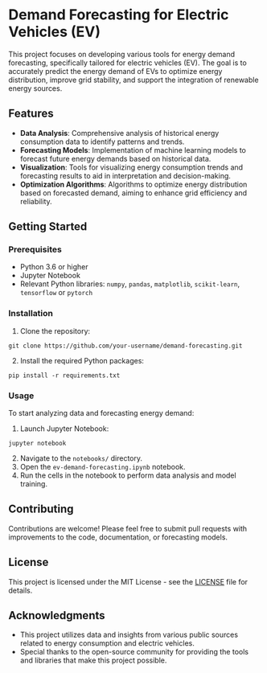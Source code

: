 # Demand Forecasting for Electric Vehicles (EV)

This project focuses on developing various tools for energy demand forecasting, specifically tailored for electric vehicles (EV). The goal is to accurately predict the energy demand of EVs to optimize energy distribution, improve grid stability, and support the integration of renewable energy sources.

## Features

- **Data Analysis**: Comprehensive analysis of historical energy consumption data to identify patterns and trends.
- **Forecasting Models**: Implementation of machine learning models to forecast future energy demands based on historical data.
- **Visualization**: Tools for visualizing energy consumption trends and forecasting results to aid in interpretation and decision-making.
- **Optimization Algorithms**: Algorithms to optimize energy distribution based on forecasted demand, aiming to enhance grid efficiency and reliability.

## Getting Started

### Prerequisites

- Python 3.6 or higher
- Jupyter Notebook
- Relevant Python libraries: `numpy`, `pandas`, `matplotlib`, `scikit-learn`, `tensorflow` or `pytorch`

### Installation

1. Clone the repository:
```
git clone https://github.com/your-username/demand-forecasting.git
```

2. Install the required Python packages:
```
pip install -r requirements.txt
```

### Usage

To start analyzing data and forecasting energy demand:

1. Launch Jupyter Notebook:

```
jupyter notebook
```
2. Navigate to the `notebooks/` directory.
3. Open the `ev-demand-forecasting.ipynb` notebook.
4. Run the cells in the notebook to perform data analysis and model training.

## Contributing

Contributions are welcome! Please feel free to submit pull requests with improvements to the code, documentation, or forecasting models.

## License

This project is licensed under the MIT License - see the [LICENSE](LICENSE) file for details.

## Acknowledgments

- This project utilizes data and insights from various public sources related to energy consumption and electric vehicles.
- Special thanks to the open-source community for providing the tools and libraries that make this project possible.